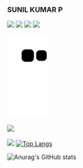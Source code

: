 ### SUNIL KUMAR P 
<!--
**Sunil-Kumar-P/Sunil-Kumar-P** is a ✨ _special_ ✨ repository because its `README.md` (this file) appears on your GitHub profile.

Here are some ideas to get you started:

- 🔭 I’m currently working on ...
- 🌱 I’m currently learning ...
- 👯 I’m looking to collaborate on ...
- 🤔 I’m looking for help with ...
- 💬 Ask me about ...
- 📫 How to reach me: ...
- 😄 Pronouns: ...
- ⚡ Fun fact: ...
-->
<!--<div align="center">
  <a href="https://github.com/JuniorOliveiraj">
  <img height="180em" src="https://github-readme-stats.vercel.app/api?username=Sunil-Kumar-P&show_icons=true&theme=dracula&include_all_commits=true&count_private=true"/>
  <img height="180em" src="https://github-readme-stats.vercel.app/api/top-langs/?username=Sunil-Kumar-P&layout=compact&langs_count=7&theme=dracula"/>
</div>-->
  <!-- 
  <div style="display: inline_block"><br>
 <a href="https://github.com/Sunil-Kumar-P/"> <img align="center" alt="juno-Js" height="30" width="40" src="https://raw.githubusercontent.com/devicons/devicon/master/icons/javascript/javascript-plain.svg"></a>

 <a href="https://github.com/Sunil-Kumar-P/canaa"> <img align="center" alt="juno-React" height="30" width="40" src="https://raw.githubusercontent.com/devicons/devicon/master/icons/react/react-original.svg"></a>
  <a href="https://github.com/Sunil-Kumar-P/"><img align="center" alt="juno-HTML" height="30" width="40" src="https://raw.githubusercontent.com/devicons/devicon/master/icons/html5/html5-original.svg"></a>
  <a href="https://github.com/Sunil-Kumar-P/Front-End"><img align="center" alt="juno-CSS" height="30" width="40" src="https://raw.githubusercontent.com/devicons/devicon/master/icons/css3/css3-original.svg"></a>
  <a href="https://github.com/Sunil-Kumar-P"><img align="center" alt="juno-wordprass" height="30" width="40" src="https://cdn.jsdelivr.net/gh/devicons/devicon/icons/wordpress/wordpress-original.svg" /></a>
 <a href="https://github.com/Sunil-Kumar-P"> <img align="center" alt="juno-mysql" height="30" width="40" src="https://cdn.jsdelivr.net/gh/devicons/devicon/icons/mysql/mysql-original.svg" />  </a>
 <a href="https://github.com/Sunil-Kumar-P"> <img align="center" alt="juno-ExtJs" height="30" width="40" src="https://w7.pngwing.com/pngs/676/789/png-transparent-ext-js-modx-javascript-software-framework-world-wide-web-blue-logo-web-hosting-service.png" />  </a> -->

  
<!--   ##
  
  <div>  -->

  <a href="https://www.instagram.com//secretive_plotter" target="_blank"><img src="https://img.shields.io/badge/-Instagram-%23E4405F?style=for-the-badge&logo=instagram&logoColor=white" target="_blank"></a>
  <a href = ""><img src="https://img.shields.io/badge/-Gmail-%23333?style=for-the-badge&logo=gmail&logoColor=white" target="_blank"></a>
      <a href="https://www.linkedin.com/in/sunil-kumar-415616218" target="_blank"><img src="https://img.shields.io/badge/-LinkedIn-%230077B5?style=for-the-badge&logo=linkedin&logoColor=white" target="_blank"></a> 
      <a href="https://sunil-kumar-p.github.io/resume/" target="_blank"><img src="https://img.shields.io/pypi/wheel/YES?label=PORTIFOLIO&style=for-the-badge" target="_blank"></a>
</div>
  
![snake gif](https://github.com/JuniorOliveiraj/JuniorOliveiraj/blob/output/github-contribution-grid-snake.svg)


[![](https://komarev.com/ghpvc/?username=Sunil-Kumar-P&style=for-the-badge&color=006bb3)](https://github.com/Sunil-Kumar-P)

![](./metrics.svg)
[![Top Langs](https://github-readme-stats.vercel.app/api/top-langs/?username=Sunil-Kumar-P&layout=compact)](https://github.com/anuraghazra/github-readme-stats)


![Anurag's GitHub stats](https://github-readme-stats.vercel.app/api?username=Sunil-Kumar-P&show_icons=true&theme=dark)

